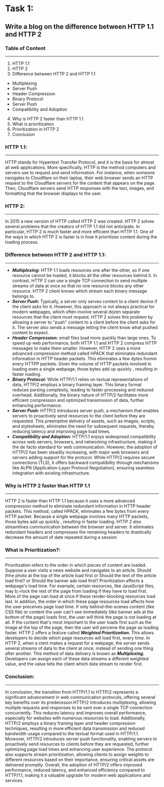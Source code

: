 #  **Task 1:**
## **Write a blog on the difference between HTTP 1.1 and HTTP 2**

### **Table of Content**
________________________________________________________________________________________

1. HTTP 1.1
2. HTTP 2
3. Difference between HTTP 2 and HTTP 1.1
+ Multiplexing
+ Server Push
+ Header Compression
+ Binary Protocol
+ Server Push
+ Compatibility and Adoption
4. Why is HTTP 2 faster than HTTP 1.1
5. What is prioritization
6. Prioritization in HTTP 2
7. Conclusion


### **HTTP 1.1:**
_______________________________________________________________________________________

HTTP stands for Hypertext Transfer Protocol, and it is the basis for almost all web applications. More specifically, HTTP is the method computers and servers use to request and send information. For instance, when someone navigates to Cloudflare on their laptop, their web browser sends an HTTP request to the Cloudflare servers for the content that appears on the page. Then, Cloudflare servers send HTTP responses with the text, images, and formatting that the browser displays to the user.
### **HTTP 2:**
_______________________________________________________________________________________

In 2015 a new version of HTTP called HTTP 2 was created. HTTP 2 solves several problems that the creators of HTTP 1.1 did not anticipate. In particular, HTTP 2 is much faster and more efficient than HTTP 1.1. One of the ways in which HTTP 2 is faster is in how it prioritizes content during the loading process.
### **Difference between HTTP 2 and HTTP 1.1:**
_______________________________________________________________________________________

+ **_Multiplexing:_** HTTP 1.1 loads resources one after the other, so if one resource cannot be loaded, it blocks all the other resources behind it. In contrast, HTTP 2 can use a single TCP connection to send multiple streams of data at once so that no one resource blocks any other resource. HTTP 2 client knows which stream each binary message belongs to.
+ **_Server Push:_** Typically, a server only serves content to a client device if the client asks for it. However, this approach is not always practical for modern webpages, which often involve several dozen separate resources that the client must request. HTTP 2 solves this problem by allowing a server to "push" content to a client before the client asks for it. The server also sends a message letting the client know what pushed content to expect.
+ **_Header Compression:_** small files load more quickly  than large ones. To speed up web performance, both HTTP 1.1 and HTTP 2 compress HTTP messages to make them smaller. However, HTTP 2 uses a more advanced compression method called HPACK that eliminates redundant information in HTTP header packets. This eliminates a few dytes fromm every HTTPP packets. Given the volume of HTTP packets involved in loading even a single webpage, those bytes add up quickly , resulting in faster loading.
+ **_Binary Protocol:_** While HTTP/1.1 relies on textual representations of data, HTTP/2 employs a binary framing layer. This binary format reduces parsing complexity, leading to faster processing and reduced overhead. Additionally, the binary nature of HTTP/2 facilitates more efficient compression and optimized transmission of data, further enhancing performance.
+ **_Server Push:_** HTTP/2 introduces server push, a mechanism that enables servers to proactively send resources to the client before they are requested. This preemptive delivery of assets, such as images, scripts, and stylesheets, eliminates the need for subsequent requests, thereby reducing latency and improving page load times.
+ **_Compatibility and Adoption:_** HTTP/1.1 enjoys widespread compatibility across web servers, browsers, and networking infrastructure, making it the de facto standard for web communication. However, the adoption of HTTP/2 has been steadily increasing, with major web browsers and servers adding support for the protocol. While HTTP/2 requires secure connections (TLS), it offers backward compatibility through mechanisms like ALPN (Application-Layer Protocol Negotiation), ensuring seamless integration with existing infrastructure.
### **Why is HTTP 2 faster than HTTP 1.1**
_______________________________________________________________________________________

HTTP 2 is faster than HTTP 1.1 because it uses a more advanced compression method to eliminate redundant information in HTTP header packets. This method, called HPACK, eliminates a few bytes from every HTTP packet. Because a single webpage involves many HTTP packets, those bytes add up quickly , resulting in faster loading. HTTP 2 also streamlines communication between the browser and server. It eliminates redundant headers and compresses the remaining headers to drastically decrease the amount of date repeated during a session
### **What is Prioritization?:**
_______________________________________________________________________________________

Prioritization refers to the order in which pieces of content are loaded. Suppose a user visits a news website and navigates to an article. Should thhe photo at the top of the article load first or Should the text of the article load first? or Should the banner ads load first?
Prioritization affects a webpage's load time. For example, certain resources, like JavaScript files, may b;=lock the rest of the page from loading if they have to load first. More of the page can load at once if these render-blocking resources load last. In addition, the order in which these page resources load affects how the user preceives page load time. If only behind-the-scenes content (like CSS file) or content the user can't see immediately (like banner ads at the bottom of the page) loads first, the user will think the page is not loading at all. If the content that's most important to the user loads first such as the image at the top of the page, then the user will perceive the page as loading faster.
HTTP 2 offers a feature called **_Weighted Prioritization._** This allows developers to decide which page resources will load first, every time. In HTTP 2, when a clent makes a request for a webpage, the server sends several streams of data to the client at once, instead of sending one thing after another. This method of data delivery is known as **_Multiplexing._** Developers can assign each of these data streams a different weighted value, and the value tells the client which data stream to render first.
### **Conclusion:**
_______________________________________________________________________________________

In conclusion, the transition from HTTP/1.1 to HTTP/2 represents a significant advancement in web communication protocols, offering several key benefits over its predecessor.HTTP/2 introduces multiplexing, allowing multiple requests and responses to be sent over a single TCP connection concurrently. This reduces latency and improves overall performance, especially for websites with numerous resources to load. Additionally, HTTP/2 employs a binary framing layer and header compression techniques, resulting in more efficient data transmission and reduced bandwidth usage compared to the textual format used in HTTP/1.1. Moreover, HTTP/2 introduces server push functionality, enabling servers to proactively send resources to clients before they are requested, further optimizing page load times and enhancing user experience. The protocol also supports stream prioritization, allowing clients to assign weights to different resources based on their importance, ensuring critical assets are delivered promptly. Overall, the adoption of HTTP/2 offers improved performance, reduced latency, and enhanced efficiency compared to HTTP/1.1, making it a valuable upgrade for modern web applications and services.
